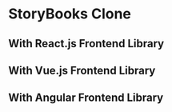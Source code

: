 # StoryBooks Clone

## With React.js Frontend Library

## With Vue.js Frontend Library

## With Angular Frontend Library
